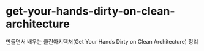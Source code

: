 # get-your-hands-dirty-on-clean-architecture
만들면서 배우는 클린아키텍처(Get Your Hands Dirty on Clean Architecture) 정리
